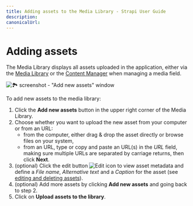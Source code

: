 ```yaml
---
title: Adding assets to the Media Library - Strapi User Guide
description:
canonicalUrl:
---
```


<!-- TODO: update SEO -->

# Adding assets

The Media Library displays all assets uploaded in the application, either via the [Media Library](/user-docs/latest/media-library/introduction-to-media-library.md) or the [Content Manager](/user-docs/latest/content-manager/writing-content.md#filling-up-fields) when managing a media field.

<!-- TODO: improve/replace screenshot -->
![🏞 screenshot - "Add new assets" window](../assets/media-library/media-library_add-new-assets.png)

To add new assets to the media library:

1. Click the **Add new assets** button in the upper right corner of the Media Library.
2. Choose whether you want to upload the new asset from your computer or from an URL:
    - from the computer, either drag & drop the asset directly or browse files on your system,
    - from an URL, type or copy and paste an URL(s) in the _URL_ field, making sure multiple URLs are separated by carriage returns, then click **Next**.
3. (optional) Click the edit button ![Edit icon](../assets/icons/edit.svg) to view asset metadata and define a _File name_, _Alternative text_ and a _Caption_ for the asset (see [editing and deleting assets](managing-assets.md)).
4. (optional) Add more assets by clicking **Add new assets** and going back to step 2.
5. Click on **Upload assets to the library**.

<!-- This should not be documented, but fixed 😅  -->
<!-- ::: caution Drag'n'drop bug
There currently is a bug preventing the use of the drag & drop feature on Firefox and Chrome. Our team is currently working on solving this issue.
::: -->
